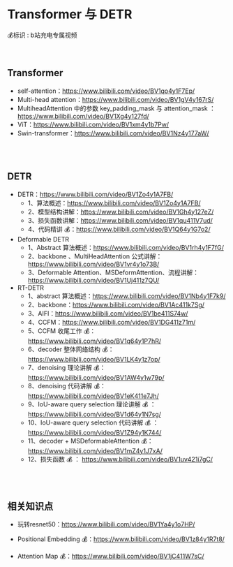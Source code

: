 



# Transformer 与 DETR <!-- {docsify-ignore} -->

 💰标识 :  b站充电专属视频

</br>



## Transformer

- self-attention：https://www.bilibili.com/video/BV1qo4y1F7Ep/
- Multi-head attention：https://www.bilibili.com/video/BV1gV4y167rS/
- MultiheadAttention 中的参数 key_padding_mask 与 attention_mask ： https://www.bilibili.com/video/BV1Xg4y127fd/
- ViT：https://www.bilibili.com/video/BV1xm4y1b7Pw/
- Swin-transformer：https://www.bilibili.com/video/BV1Nz4y177aW/

</br>

</br>

## DETR

- DETR：https://www.bilibili.com/video/BV1Zo4y1A7FB/
  - 1、算法概述：https://www.bilibili.com/video/BV1Zo4y1A7FB/
  - 2、模型结构讲解：https://www.bilibili.com/video/BV1Gh4y127eZ/
  - 3、损失函数讲解：https://www.bilibili.com/video/BV1qu411V7ud/
  - 4、代码精讲 💰：https://www.bilibili.com/video/BV1Q64y1G7o2/
- Deformable DETR
  - 1、Abstract 算法概述：https://www.bilibili.com/video/BV1rh4y1F7fG/
  - 2、backbone 、MultiHeadAttention 公式讲解：https://www.bilibili.com/video/BV1vr4y1o73B/
  - 3、Deformable Attention、MSDeformAttention、流程讲解：https://www.bilibili.com/video/BV1Uj411z7QU/
- RT-DETR
  - 1、abstract 算法概述：https://www.bilibili.com/video/BV1Nb4y1F7k9/
  - 2、backbone：https://www.bilibili.com/video/BV1Ac411k7Sg/
  - 3、AIFI：https://www.bilibili.com/video/BV1be411S74w/
  - 4、CCFM：https://www.bilibili.com/video/BV1DG411z71m/
  - 5、CCFM 收尾工作 💰：https://www.bilibili.com/video/BV1q64y1P7hR/
  - 6、decoder 整体网络结构 💰：https://www.bilibili.com/video/BV1LK4y1z7op/
  - 7、denoising 理论讲解 💰：https://www.bilibili.com/video/BV1AW4y1w79p/
  - 8、denoising 代码讲解 💰：https://www.bilibili.com/video/BV1eK411e7Jh/
  - 9、IoU-aware query selection 理论讲解 💰 ：https://www.bilibili.com/video/BV1d64y1N7sg/
  - 10、IoU-aware query selection 代码讲解 💰 ：https://www.bilibili.com/video/BV1Z94y1K744/
  - 11、decoder + MSDeformableAttention 💰：https://www.bilibili.com/video/BV1mZ4y1J7xA/
  - 12、损失函数 💰 ： https://www.bilibili.com/video/BV1uv421i7gC/

</br>

</br>

## 相关知识点

- 玩转resnet50：https://www.bilibili.com/video/BV1Ya4y1o7HP/

- Positional Embedding 💰：https://www.bilibili.com/video/BV1z84y1R7t8/

- Attention Map 💰：https://www.bilibili.com/video/BV1jC411W7sC/